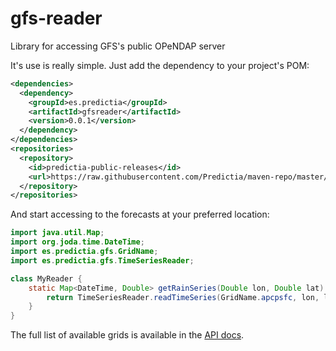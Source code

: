 # gfs-reader

Library for accessing GFS's public OPeNDAP server

It's use is really simple. Just add the dependency to your project's POM:

```xml
<dependencies>
  <dependency>
    <groupId>es.predictia</groupId>
    <artifactId>gfsreader</artifactId>
    <version>0.0.1</version>
  </dependency>
</dependencies>
<repositories>
  <repository>
    <id>predictia-public-releases</id>
    <url>https://raw.githubusercontent.com/Predictia/maven-repo/master/releases</url>
  </repository>
</repositories>
```

And start accessing to the forecasts at your preferred location:

```java
import java.util.Map;
import org.joda.time.DateTime;
import es.predictia.gfs.GridName;
import es.predictia.gfs.TimeSeriesReader;

class MyReader {
	static Map<DateTime, Double> getRainSeries(Double lon, Double lat) {
		return TimeSeriesReader.readTimeSeries(GridName.apcpsfc, lon, lat);
	}
}
```

The full list of available grids is available in the [API docs](http://predictia.github.io/gfs-reader/apidocs/index.html).
